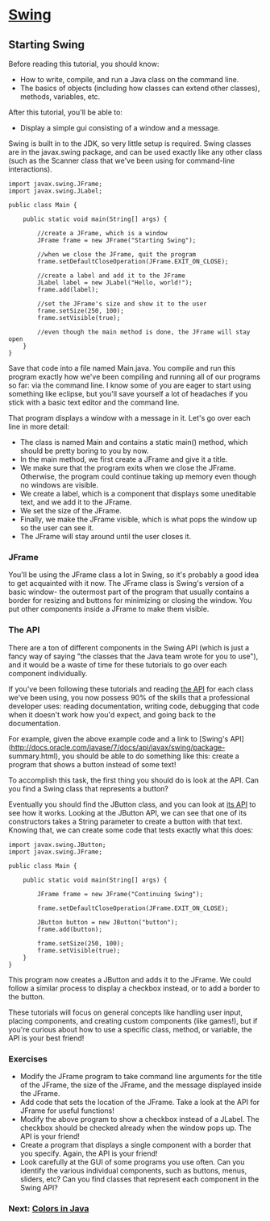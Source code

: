 #  [Swing](index.jsp)

## Starting Swing

Before reading this tutorial, you should know:

  * How to write, compile, and run a Java class on the command line.
  * The basics of objects (including how classes can extend other classes), methods, variables, etc.

After this tutorial, you'll be able to:

  * Display a simple gui consisting of a window and a message.

Swing is built in to the JDK, so very little setup is required. Swing classes
are in the javax.swing package, and can be used exactly like any other class
(such as the Scanner class that we've been using for command-line
interactions).

    
    
    import javax.swing.JFrame;
    import javax.swing.JLabel;
     
    public class Main {
     
        public static void main(String[] args) {
        	
        	//create a JFrame, which is a window
        	JFrame frame = new JFrame("Starting Swing");
        	
        	//when we close the JFrame, quit the program
        	frame.setDefaultCloseOperation(JFrame.EXIT_ON_CLOSE);
        	
        	//create a label and add it to the JFrame
        	JLabel label = new JLabel("Hello, world!");
        	frame.add(label);
        	
        	//set the JFrame's size and show it to the user
        	frame.setSize(250, 100);
        	frame.setVisible(true);
        	
        	//even though the main method is done, the JFrame will stay open
        }  
    }
    

Save that code into a file named Main.java. You compile and run this program
exactly how we've been compiling and running all of our programs so far: via
the command line. I know some of you are eager to start using something like
eclipse, but you'll save yourself a lot of headaches if you stick with a basic
text editor and the command line.

That program displays a window with a message in it. Let's go over each line
in more detail:

  * The class is named Main and contains a static main() method, which should be pretty boring to you by now.
  * In the main method, we first create a JFrame and give it a title.
  * We make sure that the program exits when we close the JFrame. Otherwise, the program could continue taking up memory even though no windows are visible.
  * We create a label, which is a component that displays some uneditable text, and we add it to the JFrame.
  * We set the size of the JFrame.
  * Finally, we make the JFrame visible, which is what pops the window up so the user can see it.
  * The JFrame will stay around until the user closes it.

### JFrame

You'll be using the JFrame class a lot in Swing, so it's probably a good idea
to get acquainted with it now. The JFrame class is Swing's version of a basic
window- the outermost part of the program that usually contains a border for
resizing and buttons for minimizing or closing the window. You put other
components inside a JFrame to make them visible.

### The API

There are a ton of different components in the Swing API (which is just a
fancy way of saying "the classes that the Java team wrote for you to use"),
and it would be a waste of time for these tutorials to go over each component
individually.

If you've been following these tutorials and reading [the
API](http://docs.oracle.com/javase/7/docs/api/) for each class we've been
using, you now possess 90% of the skills that a professional developer uses:
reading documentation, writing code, debugging that code when it doesn't work
how you'd expect, and going back to the documentation.

For example, given the above example code and a link to [Swing's
API](http://docs.oracle.com/javase/7/docs/api/javax/swing/package-
summary.html), you should be able to do something like this: create a program
that shows a button instead of some text!

To accomplish this task, the first thing you should do is look at the API. Can
you find a Swing class that represents a button?

Eventually you should find the JButton class, and you can look at [its
API](http://docs.oracle.com/javase/7/docs/api/javax/swing/JButton.html) to see
how it works. Looking at the JButton API, we can see that one of its
constructors takes a String parameter to create a button with that text.
Knowing that, we can create some code that tests exactly what this does:

    
    
    import javax.swing.JButton;
    import javax.swing.JFrame;
     
    public class Main {
     
        public static void main(String[] args) {
        	
        	JFrame frame = new JFrame("Continuing Swing");
        	
        	frame.setDefaultCloseOperation(JFrame.EXIT_ON_CLOSE);
        	
        	JButton button = new JButton("button");
        	frame.add(button);
        	
        	frame.setSize(250, 100);
        	frame.setVisible(true);
        }  
    }
    

This program now creates a JButton and adds it to the JFrame. We could follow
a similar process to display a checkbox instead, or to add a border to the
button.

These tutorials will focus on general concepts like handling user input,
placing components, and creating custom components (like games!), but if
you're curious about how to use a specific class, method, or variable, the API
is your best friend!

### Exercises

  * Modify the JFrame program to take command line arguments for the title of the JFrame, the size of the JFrame, and the message displayed inside the JFrame.
  * Add code that sets the location of the JFrame. Take a look at the API for JFrame for useful functions!
  * Modify the above program to show a checkbox instead of a JLabel. The checkbox should be checked already when the window pops up. The API is your friend!
  * Create a program that displays a single component with a border that you specify. Again, the API is your friend!
  * Look carefully at the GUI of some programs you use often. Can you identify the various individual components, such as buttons, menus, sliders, etc? Can you find classes that represent each component in the Swing API?

###  Next: [Colors in Java](JavaColors.jsp)
